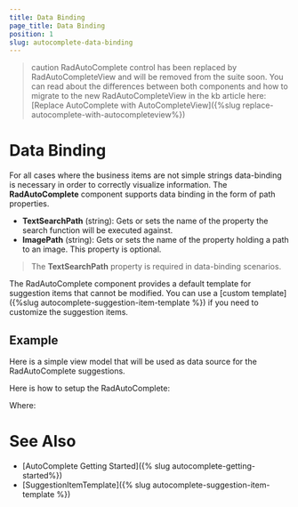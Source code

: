 ```yaml
---
title: Data Binding
page_title: Data Binding
position: 1
slug: autocomplete-data-binding
---
```


>caution RadAutoComplete control has been replaced by RadAutoCompleteView and will be removed from the suite soon. You can read about the differences between both components and how to migrate to the new RadAutoCompleteView in the kb article here: [Replace AutoComplete with AutoCompleteView]({%slug replace-autocomplete-with-autocompleteview%})

# Data Binding

For all cases where the business items are not simple strings data-binding is necessary in order to correctly visualize information. The **RadAutoComplete** component supports data binding in the form of path properties.

- **TextSearchPath** (string): Gets or sets the name of the property the search function will be executed against.
- **ImagePath** (string): Gets or sets the name of the property holding a path to an image. This property is optional.

>The **TextSearchPath** property is required in data-binding scenarios.

The RadAutoComplete component provides a default template for suggestion items that cannot be modified. You can use a [custom template]({%slug autocomplete-suggestion-item-template %}) if you need to customize the suggestion items.

## Example

Here is a simple view model that will be used as data source for the RadAutoComplete suggestions.

<snippet id='autocomplete-features-data-binding-viewmodel'/>

Here is how to setup the RadAutoComplete:

<snippet id='autocomplete-features-data-binding'/>

Where:

<snippet id='xmlns-telerikinput'/>

# See Also

- [AutoComplete Getting Started]({% slug autocomplete-getting-started%})
- [SuggestionItemTemplate]({% slug autocomplete-suggestion-item-template %})